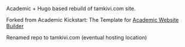 Academic + Hugo based rebuild of tamkivi.com site.

Forked from Academic Kickstart: The Template for [Academic Website Builder](https://sourcethemes.com/academic/)

Renamed repo to tamkivi.com (eventual hosting location)